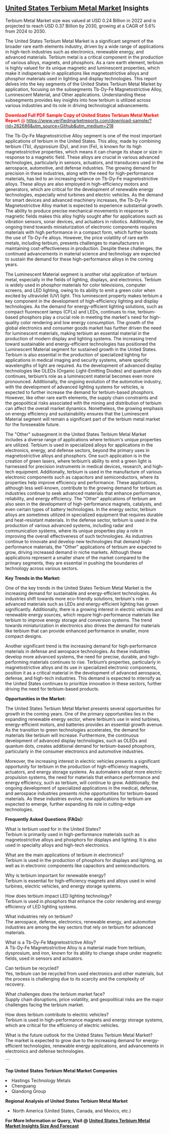 <h2><a href="https://www.verifiedmarketreports.com/download-sample/?rid=262686&amp;utm_source=Github&amp;utm_medium=218" target="_blank">United States Terbium Metal Market</a> Insights</h2><p>Terbium Metal Market size was valued at USD 0.24 Billion in 2022 and is projected to reach USD 0.37 Billion by 2030, growing at a CAGR of 5.6% from 2024 to 2030.</p><p> <p>The United States Terbium Metal Market is a significant segment of the broader rare earth elements industry, driven by a wide range of applications in high-tech industries such as electronics, renewable energy, and advanced materials. Terbium metal is a critical component in the production of various alloys, magnets, and phosphors. As a rare earth element, terbium is highly valued for its unique magnetic and luminescent properties, which make it indispensable in applications like magnetostrictive alloys and phosphor materials used in lighting and display technologies. This report delves into the key segments of the United States Terbium Metal Market by application, focusing on the subsegments Tb-Dy-Fe Magnetostrictive Alloy, Luminescent Material, and Other applications. Understanding these subsegments provides key insights into how terbium is utilized across various industries and its role in driving technological advancements. <p><span class=""><span style="color: #ff0000;"><strong>Download Full PDF Sample Copy of United States Terbium Metal Market Report</strong> @ </span><a href="https://www.verifiedmarketreports.com/download-sample/?rid=262686&amp;utm_source=Github&amp;utm_medium=218" target="_blank">https://www.verifiedmarketreports.com/download-sample/?rid=262686&amp;utm_source=Github&amp;utm_medium=218</a></span></p></p> <p>The Tb-Dy-Fe Magnetostrictive Alloy segment is one of the most important applications of terbium in the United States. This alloy, made by combining terbium (Tb), dysprosium (Dy), and iron (Fe), is known for its high magnetostrictive properties, which means it can change its shape or size in response to a magnetic field. These alloys are crucial in various advanced technologies, particularly in sensors, actuators, and transducers used in the aerospace, automotive, and defense industries. The growing demand for precision in these industries, along with the need for high-performance materials, has led to an increasing reliance on Tb-Dy-Fe magnetostrictive alloys. These alloys are also employed in high-efficiency motors and generators, which are critical for the development of renewable energy technologies, especially wind turbines and electric vehicles. As the demand for smart devices and advanced machinery increases, the Tb-Dy-Fe Magnetostrictive Alloy market is expected to experience substantial growth. The ability to produce precise mechanical movements in response to magnetic fields makes this alloy highly sought after for applications such as vibration sensors, sonar devices, and actuators in robotics. Additionally, the ongoing trend towards miniaturization of electronic components requires materials with high performance in a compact form, which further boosts the use of Tb-Dy-Fe alloys. However, the price volatility of rare earth metals, including terbium, presents challenges to manufacturers in maintaining cost-effectiveness in production. Despite these challenges, the continued advancements in material science and technology are expected to sustain the demand for these high-performance alloys in the coming years. </p> <p>The Luminescent Material segment is another vital application of terbium metal, especially in the fields of lighting, displays, and electronics. Terbium is widely used in phosphor materials for color televisions, computer screens, and LED lighting, owing to its ability to emit a green color when excited by ultraviolet (UV) light. This luminescent property makes terbium a key component in the development of high-efficiency lighting and display technologies. As the demand for energy-efficient lighting solutions, such as compact fluorescent lamps (CFLs) and LEDs, continues to rise, terbium-based phosphors play a crucial role in meeting the market's need for high-quality color rendering and low energy consumption. The growth of the global electronics and consumer goods market has further driven the need for luminescent materials, making terbium an essential material in the production of modern display and lighting systems. The increasing trend toward sustainable and energy-efficient technologies has positioned the Luminescent Material segment for sustained growth in the United States. Terbium is also essential in the production of specialized lighting for applications in medical imaging and security systems, where specific wavelengths of light are required. As the development of advanced display technologies like OLEDs (Organic Light-Emitting Diodes) and quantum dots continues, terbium’s role as a luminescent material becomes even more pronounced. Additionally, the ongoing evolution of the automotive industry, with the development of advanced lighting systems for vehicles, is expected to further increase the demand for terbium-based phosphors. However, like other rare earth elements, the supply chain constraints and the geopolitical risks associated with the mining and distribution of terbium can affect the overall market dynamics. Nonetheless, the growing emphasis on energy efficiency and sustainability ensures that the Luminescent Material segment will remain a significant part of the terbium metal market for the foreseeable future. </p> <p>The "Other" subsegment in the United States Terbium Metal Market includes a diverse range of applications where terbium's unique properties are utilized. Terbium is used in specialized alloys for applications in the electronics, energy, and defense sectors, beyond the primary uses in magnetostrictive alloys and phosphors. One such application is in the creation of green lasers, where terbium’s ability to emit a green light is harnessed for precision instruments in medical devices, research, and high-tech equipment. Additionally, terbium is used in the manufacture of various electronic components such as capacitors and semiconductors, where its properties help improve efficiency and performance. These applications, although less well-known, contribute to the growing demand for terbium as industries continue to seek advanced materials that enhance performance, reliability, and energy efficiency. The "Other" applications of terbium are also seen in the development of high-performance magnets, catalysts, and even certain types of battery technologies. In the energy sector, terbium alloys are sometimes utilized in specialized equipment that requires durable and heat-resistant materials. In the defense sector, terbium is used in the production of various advanced systems, including radar and communication systems, where its unique properties play a role in improving the overall effectiveness of such technologies. As industries continue to innovate and develop new technologies that demand high-performance materials, the "Other" applications of terbium are expected to grow, driving increased demand in niche markets. Although these applications represent a smaller share of the market compared to the primary segments, they are essential in pushing the boundaries of technology across various sectors. </p> <p><strong>Key Trends in the Market:</strong></p> <p>One of the key trends in the United States Terbium Metal Market is the increasing demand for sustainable and energy-efficient technologies. As industries shift towards more eco-friendly solutions, terbium's role in advanced materials such as LEDs and energy-efficient lighting has grown significantly. Additionally, there is a growing interest in electric vehicles and renewable energy sources, which require high-performance materials like terbium to improve energy storage and conversion systems. The trend towards miniaturization in electronics also drives the demand for materials like terbium that can provide enhanced performance in smaller, more compact designs.</p> <p>Another significant trend is the increasing demand for high-performance materials in defense and aerospace technologies. As these industries develop more advanced systems, the need for precise, durable, and high-performing materials continues to rise. Terbium’s properties, particularly in magnetostrictive alloys and its use in specialized electronic components, position it as a critical material in the development of advanced aerospace, defense, and high-tech industries. This demand is expected to intensify as the United States continues to prioritize innovation in these sectors, further driving the need for terbium-based products.</p> <p><strong>Opportunities in the Market:</strong></p> <p>The United States Terbium Metal Market presents several opportunities for growth in the coming years. One of the primary opportunities lies in the expanding renewable energy sector, where terbium’s use in wind turbines, energy-efficient motors, and batteries provides an essential growth avenue. As the transition to green technologies accelerates, the demand for materials like terbium will increase. Furthermore, the continuous development of advanced display technologies, such as OLEDs and quantum dots, creates additional demand for terbium-based phosphors, particularly in the consumer electronics and automotive industries.</p> <p>Moreover, the increasing interest in electric vehicles presents a significant opportunity for terbium in the production of high-efficiency magnets, actuators, and energy storage systems. As automakers adopt more electric propulsion systems, the need for materials that enhance performance and energy efficiency, such as terbium, will continue to grow. Additionally, the ongoing development of specialized applications in the medical, defense, and aerospace industries presents niche opportunities for terbium-based materials. As these industries evolve, new applications for terbium are expected to emerge, further expanding its role in cutting-edge technologies.</p> <p><strong>Frequently Asked Questions (FAQs):</strong></p> <p>What is terbium used for in the United States? <br> Terbium is primarily used in high-performance materials such as magnetostrictive alloys and phosphors for displays and lighting. It is also used in specialty alloys and high-tech electronics.</p> <p>What are the main applications of terbium in electronics? <br> Terbium is used in the production of phosphors for displays and lighting, as well as in electronic components like capacitors and semiconductors.</p> <p>Why is terbium important for renewable energy? <br> Terbium is essential for high-efficiency magnets and alloys used in wind turbines, electric vehicles, and energy storage systems.</p> <p>How does terbium impact LED lighting technology? <br> Terbium is used in phosphors that enhance the color rendering and energy efficiency of LED lighting systems.</p> <p>What industries rely on terbium? <br> The aerospace, defense, electronics, renewable energy, and automotive industries are among the key sectors that rely on terbium for advanced materials.</p> <p>What is a Tb-Dy-Fe Magnetostrictive Alloy? <br> A Tb-Dy-Fe Magnetostrictive Alloy is a material made from terbium, dysprosium, and iron, known for its ability to change shape under magnetic fields, used in sensors and actuators.</p> <p>Can terbium be recycled? <br> Yes, terbium can be recycled from used electronics and other materials, but the process is challenging due to its scarcity and the complexity of recovery.</p> <p>What challenges does the terbium market face? <br> Supply chain disruptions, price volatility, and geopolitical risks are the major challenges facing the terbium market.</p> <p>How does terbium contribute to electric vehicles? <br> Terbium is used in high-performance magnets and energy storage systems, which are critical for the efficiency of electric vehicles.</p> <p>What is the future outlook for the United States Terbium Metal Market? <br> The market is expected to grow due to the increasing demand for energy-efficient technologies, renewable energy applications, and advancements in electronics and defense technologies.</p> ```</p><p><strong>Top United States Terbium Metal Market Companies</strong></p><div data-test-id=""><p><li>Hastings Technology Metals</li><li> Chenguang</li><li> Qiandong Group</li></p><div><strong>Regional Analysis of&nbsp;United States Terbium Metal Market</strong></div><ul><li dir="ltr"><p dir="ltr">North America&nbsp;(United States, Canada, and Mexico, etc.)</p></li></ul><p><strong>For More Information or Query, Visit @&nbsp;</strong><strong><a href="https://www.verifiedmarketreports.com/product/terbium-metal-market/?utm_source=Github&amp;utm_medium=218" target="_blank">United States Terbium Metal Market Insights Size And Forecast</a></strong></p></div>
